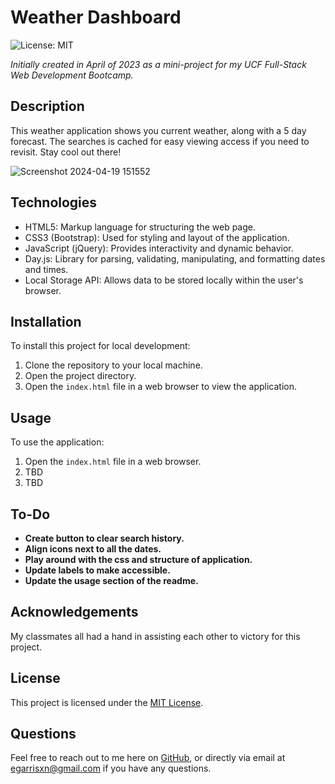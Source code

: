 # Weather Dashboard

![License: MIT](https://img.shields.io/badge/License-MIT-yellow.svg)

_Initially created in April of 2023 as a mini-project for my UCF Full-Stack Web Development Bootcamp._

## Description

This weather application shows you current weather, along with a 5 day forecast. The searches is cached for easy viewing access if you need to revisit. Stay cool out there!

![Screenshot 2024-04-19 151552](https://github.com/EGARRISXN/weather-dashboard/assets/126130230/e66a150f-db40-4717-b4f6-a9073315ae73)

## Technologies

- HTML5: Markup language for structuring the web page.
- CSS3 (Bootstrap): Used for styling and layout of the application.
- JavaScript (jQuery): Provides interactivity and dynamic behavior.
- Day.js: Library for parsing, validating, manipulating, and formatting dates and times.
- Local Storage API: Allows data to be stored locally within the user's browser.

## Installation

To install this project for local development:

1. Clone the repository to your local machine.
2. Open the project directory.
3. Open the `index.html` file in a web browser to view the application.

## Usage

To use the application:

1. Open the `index.html` file in a web browser.
2. TBD
3. TBD

## To-Do

- **Create button to clear search history.**
- **Align icons next to all the dates.**
- **Play around with the css and structure of application.**
- **Update labels to make accessible.**
- **Update the usage section of the readme.**

## Acknowledgements

My classmates all had a hand in assisting each other to victory for this project.

## License

This project is licensed under the [MIT License](LICENSE).

## Questions

Feel free to reach out to me here on [GitHub](https://github.com/EGARRISXN), or directly via email at egarrisxn@gmail.com if you have any questions.
